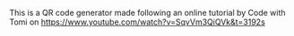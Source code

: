 This is a QR code generator made following an online tutorial by Code with Tomi on https://www.youtube.com/watch?v=SqvVm3QiQVk&t=3192s
